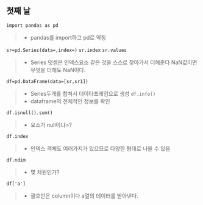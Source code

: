 ## 첫째 날

```import pandas as pd```
> * pandas를 import하고 pd로 약칭

```sr=pd.Series(data=,index=)```
```sr.index```
```sr.values```
> * Series 덧셈은 인덱스요소 같은 것을 스스로 찾아가서 더해준다 NaN값이면 무엇을 더해도 NaN이다.
> 
```df=pd.DataFrame(data=[sr,sr1])```
> * Series두개를 합쳐서 데이타프레임으로 생성
```df.info()```
> * dataframe의 전체적인 정보를 확인

```df.isnull().sum()```
> * 요소가 null이냐>?

```df.index```
> * 인덱스 객체도 여러가지가 있으므로 다양한 형태로 나올 수 있음

```df.ndim```
> * 몇 차원인가?

```df['a']```
> * 괄호안은 column이다 a열의 데이터를 받아낸다.
